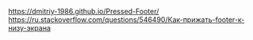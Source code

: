 https://dmitriy-1986.github.io/Pressed-Footer/
https://ru.stackoverflow.com/questions/546490/Как-прижать-footer-к-низу-экрана

